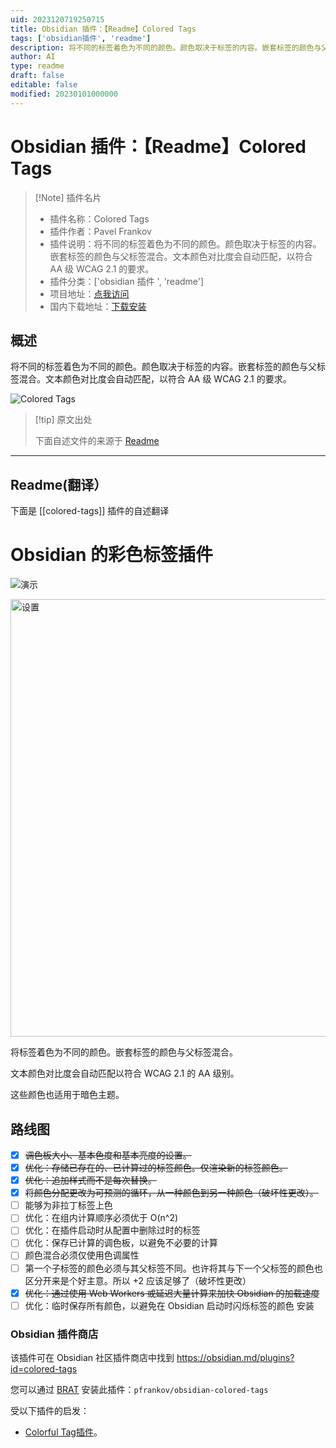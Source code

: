 ```yaml
---
uid: 2023120719250715
title: Obsidian 插件：【Readme】Colored Tags
tags: ['obsidian插件', 'readme']
description: 将不同的标签着色为不同的颜色。颜色取决于标签的内容。嵌套标签的颜色与父标签混合。文本颜色对比度会自动匹配，以符合AA级WCAG 2.1的要求。
author: AI
type: readme
draft: false
editable: false
modified: 20230101000000
---
```


# Obsidian 插件：【Readme】Colored Tags

> [!Note] 插件名片
> - 插件名称：Colored Tags
> - 插件作者：Pavel Frankov
> - 插件说明：将不同的标签着色为不同的颜色。颜色取决于标签的内容。嵌套标签的颜色与父标签混合。文本颜色对比度会自动匹配，以符合 AA 级 WCAG 2.1 的要求。
> - 插件分类：['obsidian 插件 ', 'readme']
> - 项目地址：[点我访问](https://github.com/pfrankov/obsidian-colored-tags)
> - 国内下载地址：[下载安装](https://pkmer.cn/products/plugin/pluginMarket/?colored-tags)

## 概述

将不同的标签着色为不同的颜色。颜色取决于标签的内容。嵌套标签的颜色与父标签混合。文本颜色对比度会自动匹配，以符合 AA 级 WCAG 2.1 的要求。

![Colored Tags](https://cdn.pkmer.cn/covers/colored-tags.gif)

> [!tip] 原文出处
>
>下面自述文件的来源于 [Readme](https://ghproxy.net/https://raw.githubusercontent.com/pfrankov/obsidian-colored-tags/master/README.md)
>

---

## Readme(翻译）

下面是 [[colored-tags]] 插件的自述翻译

# Obsidian 的彩色标签插件

![演示](https://cdn.pkmer.cn/covers/colored-tags_1_0.gif)

<img width="700" alt="设置" src="https://github.com/pfrankov/obsidian-colored-tags/assets/584632/829b84da-ff37-460c-9daf-5b110c414fe3">

将标签着色为不同的颜色。嵌套标签的颜色与父标签混合。

文本颜色对比度会自动匹配以符合 WCAG 2.1 的 AA 级别。

这些颜色也适用于暗色主题。

## 路线图

- [x] ~~调色板大小、基本色度和基本亮度的设置。~~
- [x] ~~优化：存储已存在的、已计算过的标签颜色。仅渲染新的标签颜色。~~
- [x] ~~优化：追加样式而不是每次替换。~~
- [x] ~~将颜色分配更改为可预测的循环，从一种颜色到另一种颜色（破坏性更改）。~~
- [ ] 能够为非拉丁标签上色
- [ ] 优化：在组内计算顺序必须优于 O(n^2)
- [ ] 优化：在插件启动时从配置中删除过时的标签
- [ ] 优化：保存已计算的调色板，以避免不必要的计算
- [ ] 颜色混合必须仅使用色调属性
- [ ] 第一个子标签的颜色必须与其父标签不同。也许将其与下一个父标签的颜色也区分开来是个好主意。所以 +2 应该足够了（破坏性更改）
- [x] ~~优化：通过使用 Web Workers 或延迟大量计算来加快 Obsidian 的加载速度~~
- [ ] 优化：临时保存所有颜色，以避免在 Obsidian 启动时闪烁标签的颜色
安装

### Obsidian 插件商店

该插件可在 Obsidian 社区插件商店中找到 <https://obsidian.md/plugins?id=colored-tags>

您可以通过 [BRAT](https://obsidian.md/plugins?id=obsidian42-brat) 安装此插件：`pfrankov/obsidian-colored-tags`

受以下插件的启发：

- [Colorful Tag插件](https://github.com/rien7/obsidian-colorful-tag)。




